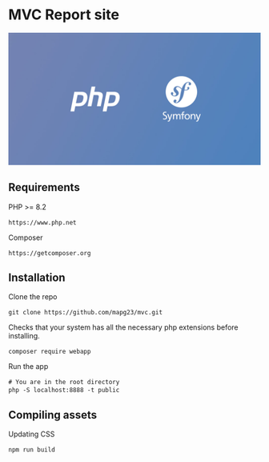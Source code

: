 # MVC Report site

![alt text](/public/img/github-picture.jpg)

## Requirements
PHP >= 8.2
```
https://www.php.net
```
Composer
```
https://getcomposer.org
```


## Installation
Clone the repo
```
git clone https://github.com/mapg23/mvc.git
```

Checks that your system has all the necessary php extensions before installing.
```
composer require webapp
```

Run the app
```
# You are in the root directory
php -S localhost:8888 -t public
```

## Compiling assets

Updating CSS
```
npm run build
```